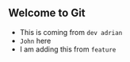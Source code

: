 ## Welcome to Git

- This is coming from `dev adrian`
- `John` here
- I am adding this from `feature`